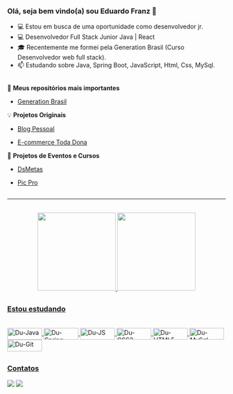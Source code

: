 ### Olá, seja bem vindo(a) sou Eduardo Franz 👋
<!--
**EduardoFranz/EduardoFranz** is a ✨ _special_ ✨ repository because its `README.md` (this file) appears on your GitHub profile.

Here are some ideas to get you started:
-->
- 💻 Estou em busca de uma oportunidade como desenvolvedor jr.
- 💻 Desenvolvedor Full Stack Junior Java | React 
- 🎓 Recentemente me formei pela Generation Brasil (Curso Desenvolvedor web full stack).
- 📫 Estudando sobre Java, Spring Boot, JavaScript, Html, Css, MySql.
 ##
 
 🎯 **Meus repositórios mais importantes**

- [Generation Brasil](https://github.com/EduardoFranz/Generation)

💡 **Projetos Originais**

- [Blog Pessoal](https://github.com/EduardoFranz/Blog-Pessoal-React)
  
- [E-commerce Toda Dona](https://github.com/EduardoFranz/Toda-Dona-Front)


🎫 **Projetos de Eventos e Cursos**

- [DsMetas](https://github.com/EduardoFranz/Dsmeta)
 
- [Pic Pro](https://github.com/EduardoFranz/Pic-Pro)
##

<hr/>
<br/>
 
 <div align="center">
  <a href="https://github.com/EduardoFranz">
  <img height="180em" src="https://github-readme-stats.vercel.app/api?username=EduardoFranz&show_icons=true&theme=vue&include_all_commits=true&count_private=true"/>
  
  <img height="180em" src="https://github-readme-stats.vercel.app/api/top-langs/?username=EduardoFranz&layout=compact&langs_count=8&theme=vue"/>
</div>
 
 ##
 ### Estou estudando 
  <div style="display: inline_block"><br>
   <img align="center" alt="Du-Java" height="27" width="80" src="https://img.shields.io/badge/Java-ED8B00?style=for-the-badge&logo=java&logoColor=white">
   <img align="center" alt="Du-Spring" height="27" width="80" src="https://img.shields.io/badge/Spring_Boot-F2F4F9?style=for-the-badge&logo=spring-boot">
   <img align="center" alt="Du-JS" height="27" width="80" src="https://img.shields.io/badge/JavaScript-F7DF1E?style=for-the-badge&logo=javascript&logoColor=black">
   <img align="center" alt="Du-CSS3" height="27" width="80" src="https://img.shields.io/badge/CSS3-1572B6?style=for-the-badge&logo=css3&logoColor=white">
   <img align="center" alt="Du-HTML5" height="27" width="80" src="https://img.shields.io/badge/HTML5-E34F26?style=for-the-badge&logo=html5&logoColor=white">
   <img align="center" alt="Du-MySql" height="27" width="80" src="https://img.shields.io/badge/MySQL-005C84?style=for-the-badge&logo=mysql&logoColor=white"> 
   <img align="center" alt="Du-Git" height="27" width="80" src="https://img.shields.io/badge/GIT-E44C30?style=for-the-badge&logo=git&logoColor=white"> 
   
   
   </div>
  
 ##
 ### Contatos
  <div> 
  
  <a href = "mailto:eduardo.franz77@gmail.com"><img src="https://img.shields.io/badge/Gmail-D14836?style=for-the-badge&logo=gmail&logoColor=white" target="_blank"></a>
  <a href="https://www.linkedin.com/in/eduardo-franz/" target="_blank"><img src="https://img.shields.io/badge/-LinkedIn-%230077B5?style=for-the-badge&logo=linkedin&logoColor=white" target="_blank"></a> 
  
 ##
  
  
 
 
